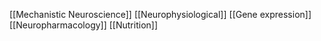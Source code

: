 [[Mechanistic Neuroscience]]
[[Neurophysiological]] 
[[Gene expression]]
[[Neuropharmacology]]
[[Nutrition]]